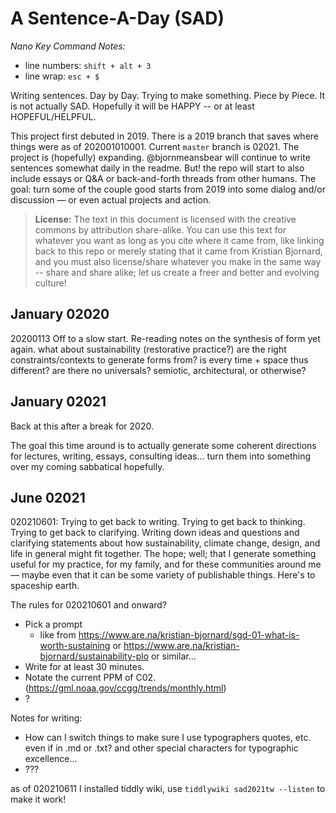 # A Sentence-A-Day (SAD)

_Nano Key Command Notes:_

- line numbers: `shift + alt + 3`
- line wrap: `esc + $`

Writing sentences. Day by Day. Trying to make something. Piece by Piece. It is not actually SAD. Hopefully it will be HAPPY -- or at least HOPEFUL/HELPFUL.

This project first debuted in 2019. There is a 2019 branch that saves where things were as of 202001010001. Current `master` branch is 02021. The project is (hopefully) expanding. @bjornmeansbear will continue to write sentences somewhat daily in the readme. But! the repo will start to also include essays or Q&A or back-and-forth threads from other humans. The goal: turn some of the couple good starts from 2019 into some dialog and/or discussion — or even actual projects and action.

> **License:** The text in this document is licensed with the creative commons by attribution share-alike. You can use this text for whatever you want as long as you cite where it came from, like linking back to this repo or merely stating that it came from Kristian Bjornard, and you must also license/share whatever you make in the same way -- share and share alike; let us create a freer and better and evolving culture!

## January 02020

20200113 Off to a slow start. Re-reading notes on the synthesis of form yet again. what about sustainability (restorative practice?) are the right constraints/contexts to generate forms from? is every time + space thus different? are there no universals? semiotic, architectural, or otherwise?

## January 02021

Back at this after a break for 2020.

The goal this time around is to actually generate some coherent directions for lectures, writing, essays, consulting ideas... turn them into something over my coming sabbatical hopefully.

## June 02021

020210601: Trying to get back to writing. Trying to get back to thinking. Trying to get back to clarifying. Writing down ideas and questions and clarifying statements about how sustainability, climate change, design, and life in general might fit together. The hope; well; that I generate something useful for my practice, for my family, and for these communities around me — maybe even that it can be some variety of publishable things. Here's to spaceship earth.

The rules for 020210601 and onward?

- Pick a prompt
  - like from <https://www.are.na/kristian-bjornard/sgd-01-what-is-worth-sustaining> or <https://www.are.na/kristian-bjornard/sustainability-plo> or similar...
- Write for at least 30 minutes.
- Notate the current PPM of C02. (<https://gml.noaa.gov/ccgg/trends/monthly.html>)
- ?

Notes for writing:

- How can I switch things to make sure I use typographers quotes, etc. even if in .md or .txt? and other special characters for typographic excellence...
- ???

as of 020210611 I installed tiddly wiki, use `tiddlywiki sad2021tw --listen` to make it work!
